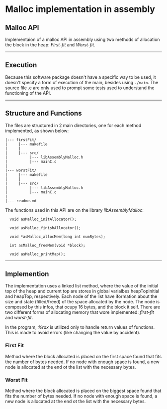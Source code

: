 # Malloc implementation in assembly

## Malloc API
  Implementaion of a malloc API in assembly using two methods of
allocation the block in the heap: *First-fit* and *Worst-fit*.

---

## Execution
  Because this software package doesn't have a specific way to be 
used, it doesn't specify a form of execution of the main, besides
using `./main`. The source file .c are only used to prompt some 
tests used to understand the functioning of the API.

---

## Structure and Functions
  The files are structured in 2 main directories, one for each
method implemented, as shown below:
```
|--- firstFit/
|     |--- makefile
|     |
|     |--- src/
|          |--- libAssemblyMalloc.h
|          |--- mainC.c
|  
|--- worstFit/
|     |--- makefile
|     |
|     |--- src/
|          |--- libAssemblyMalloc.h
|          |--- mainC.c
|
|--- readme.md
```

  The functions used in this API are on the library 
*libAssemblyMalloc*:  
```
  void asMalloc_initAllocator();  

  void asMalloc_finishAllocator();  
  
  void *asMalloc_allocMem(long int numBytes);  
  
  int asMalloc_freeMem(void *block);  
  
  void asMalloc_printMap();  
```

---

## Implemention
  The implementation uses a linked list method, where the value of 
the initial top of the heap and current top are stores in global 
varialbes heapTopInitial and heapTop, respectively. Each node of 
the list have iformation about the size and state (filled/freed) of 
the space allocated by the node. The node is composed by this 
infos, that ocupy 16 bytes, and the block it self. There are two 
different forms of allocating memory that wore implemented: 
*first-fit* and *worst-fit*.

  In the program, *%rax* is utilized only to handle return values of
functions. This is made to avoid errors (like changing the value 
by accident). 

### First Fit
  Method where the block allocated is placed on the first space
found that fits the number of bytes needed. If no node with enough 
space is found, a new node is allocated at the end ot the list with
the necessary bytes.

### Worst Fit

  Method where the block allocated is placed on the biggest space
found that fits the number of bytes needed. If no node with enough 
space is found, a new node is allocated at the end ot the list with
the necessary bytes.
